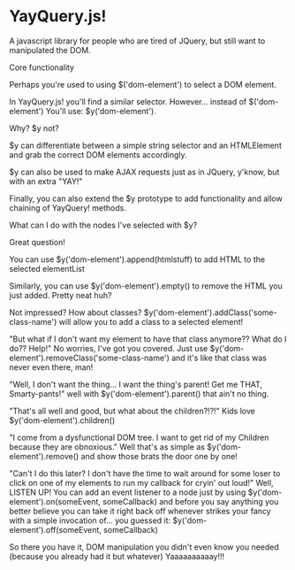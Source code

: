 # YayQuery.js!

A javascript library for people who are tired of JQuery, but still want to manipulated the DOM.

Core functionality

Perhaps you're used to using $('dom-element') to select a DOM element.

In YayQuery.js! you'll find a similar selector.
However... instead of $('dom-element')
You'll use: $y('dom-element').

Why?
$y not?

$y can differentiate between a simple string selector and an HTMLElement and grab
the correct DOM elements accordingly.

$y can also be used to make AJAX requests just as in JQuery, y'know, but with an extra "YAY!"

Finally, you can also extend the $y prototype to add functionality and allow chaining of YayQuery! methods.



What can I do with the nodes I've selected with $y?

Great question!

You can use $y('dom-element').append(htmlstuff) to add HTML to the selected elementList

Similarly, you can use $y('dom-element').empty() to remove the HTML you just added. Pretty neat huh?

Not impressed? How about classes? $y('dom-element').addClass('some-class-name') will allow you to
add a class to a selected element!

"But what if I don't want my element to have that class anymore?? What do I do?? Help!"
No worries, I've got you covered. Just use $y('dom-element').removeClass('some-class-name')
and it's like that class was never even there, man!

"Well, I don't want the thing... I want the thing's parent! Get me THAT, Smarty-pants!"
well with $y('dom-element').parent() that ain't no thing.

"That's all well and good, but what about the children?!?!"
Kids love $y('dom-element').children()

"I come from a dysfunctional DOM tree. I want to get rid of my Children because they are obnoxious." Well that's as simple as $y('dom-element').remove() and show those brats the door one by one!

"Can't I do this later? I don't have the time to wait around for some loser to click on one of my elements to run my callback for cryin' out loud!" Well, LISTEN UP! You can add an event listener to a node just by using $y('dom-element').on(someEvent, someCallback) and before you say anything you better believe you can take it right back off whenever strikes your fancy with a simple invocation of... you guessed it: $y('dom-element').off(someEvent, someCallback)


So there you have it, DOM manipulation you didn't even know you needed (because you already had it but whatever) Yaaaaaaaaaay!!!

